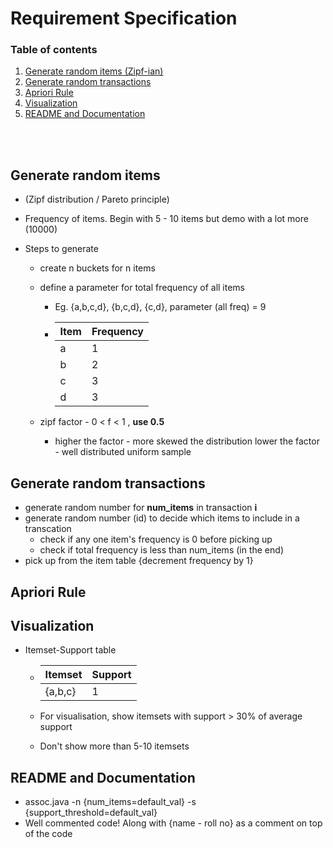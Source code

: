 # Requirement Specification

### Table of contents

1. [Generate random items (Zipf-ian)](#generate-random-items)
2. [Generate random transactions](#generate-random-transactions)
3. [Apriori Rule](#apriori-rule)
4. [Visualization](#visualization)
5. [README and Documentation](#readme-and-documentation)

<br><br>

## Generate random items

- (Zipf distribution / Pareto principle)

- Frequency of items. Begin with 5 - 10 items but demo with a lot more (10000)

- Steps to generate

  - create n buckets for n items 

  - define a parameter for total frequency of all items

    - Eg. {a,b,c,d}, {b,c,d}, {c,d}, parameter (all freq) = 9

    - | Item | Frequency |
      | ---- | --------- |
      | a    | 1         |
      | b    | 2         |
      | c    | 3         |
      | d    | 3         |

  - zipf factor - 0 < f < 1 , **use 0.5**

    - higher the factor - more skewed the distribution
      lower the factor - well distributed uniform sample

## Generate random transactions

- generate random number for **num_items** in transaction **i**
- generate random number (id) to decide which items to include in a transcation
  - check if any one item's frequency is 0 before picking up
  - check if total frequency is less than num_items (in the end)
- pick up from the item table {decrement frequency by 1}

## Apriori Rule

## Visualization

- Itemset-Support table

  - | Itemset | Support |
    | ------- | ------- |
    | {a,b,c} | 1       |

  - For visualisation, show itemsets with support > 30% of average support

  - Don't show more than 5-10 itemsets

## README and Documentation

- assoc.java -n {num_items=default_val} -s {support_threshold=default_val}
- Well commented code! Along with {name - roll no} as a comment on top of the code
